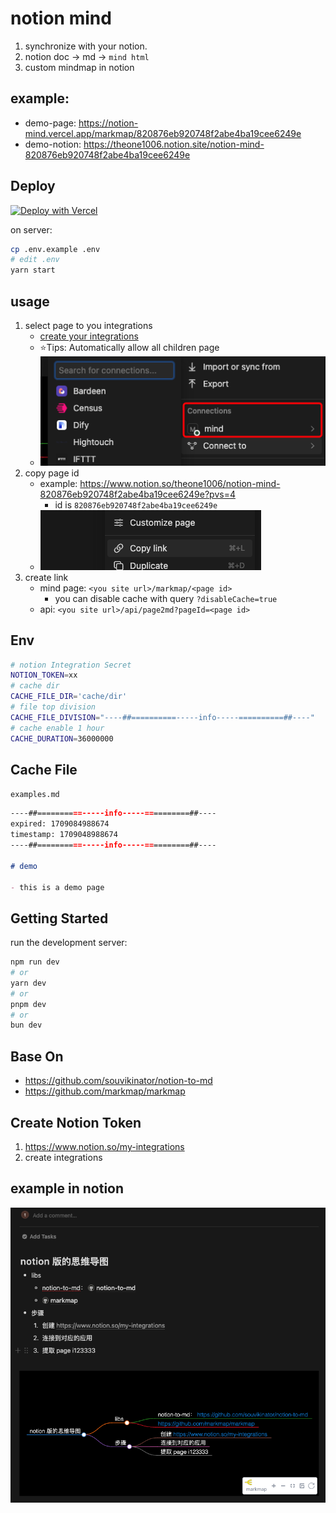 # notion mind

1. synchronize with your notion.
2. notion doc -> md -> `mind html`
3. custom mindmap in notion 

## example:

- demo-page: https://notion-mind.vercel.app/markmap/820876eb920748f2abe4ba19cee6249e
- demo-notion: https://theone1006.notion.site/notion-mind-820876eb920748f2abe4ba19cee6249e

## Deploy

[![Deploy with Vercel](https://vercel.com/button)](https://vercel.com/new/clone?repository-url=https%3A%2F%2Fgithub.com%2FTheOne1006%2Fnotion-mind&env=NOTION_TOKEN&env=CACHE_FILE_DIR&env=CACHE_FILE_DIVISION&env=CACHE_DURATION&project-name=notion-mind&repository-name=notion-mind)

on server:

```bash
cp .env.example .env
# edit .env
yarn start
```

## usage

1. select page to you integrations
   - [create your integrations](https://www.notion.so/my-integrations)
   - ⭐️Tips: Automatically allow all children page 
   - ![connection](public/connection.jpg) 
2. copy page id
   - example: https://www.notion.so/theone1006/notion-mind-820876eb920748f2abe4ba19cee6249e?pvs=4
     - id is `820876eb920748f2abe4ba19cee6249e`
   - ![link](public/page-link.jpg)
3. create link
   - mind page: `<you site url>/markmap/<page id>`
     - you can disable cache with query `?disableCache=true`
   - api: `<you site url>/api/page2md?pageId=<page id>`

## Env

```bash
# notion Integration Secret
NOTION_TOKEN=xx
# cache dir
CACHE_FILE_DIR='cache/dir'
# file top division
CACHE_FILE_DIVISION="----##==========-----info-----==========##----"
# cache enable 1 hour
CACHE_DURATION=36000000
```

## Cache File

`examples.md`

```markdown
----##==========-----info-----==========##----
expired: 1709084988674
timestamp: 1709048988674
----##==========-----info-----==========##----

# demo

- this is a demo page

```


## Getting Started

run the development server:

```bash
npm run dev
# or
yarn dev
# or
pnpm dev
# or
bun dev
```

## Base On

- https://github.com/souvikinator/notion-to-md
- https://github.com/markmap/markmap

## Create Notion Token

1. https://www.notion.so/my-integrations
2. create integrations


## example in notion

![image](public/demo.jpg)
